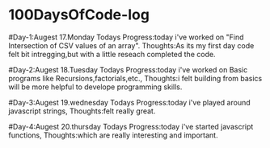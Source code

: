 # 100DaysOfCode-log
#Day-1:Augest 17.Monday
Todays Progress:today i've worked on "Find Intersection of CSV values of an array".
Thoughts:As its my first day code felt bit intregging,but with a little reseach completed the code.

#Day-2:Augest 18.Tuesday
Todays Progress:today i've worked on Basic programs like Recursions,factorials,etc.,
Thoughts:i felt building from basics will be more helpful to develope programming skills.

#Day-3:Augest 19.wednesday
Todays Progress:today i've played around javascript strings,
Thoughts:felt really great.

#Day-4:Augest 20.thursday
Todays Progress:today i've started javascript functions,
Thoughts:which are really interesting and important.


